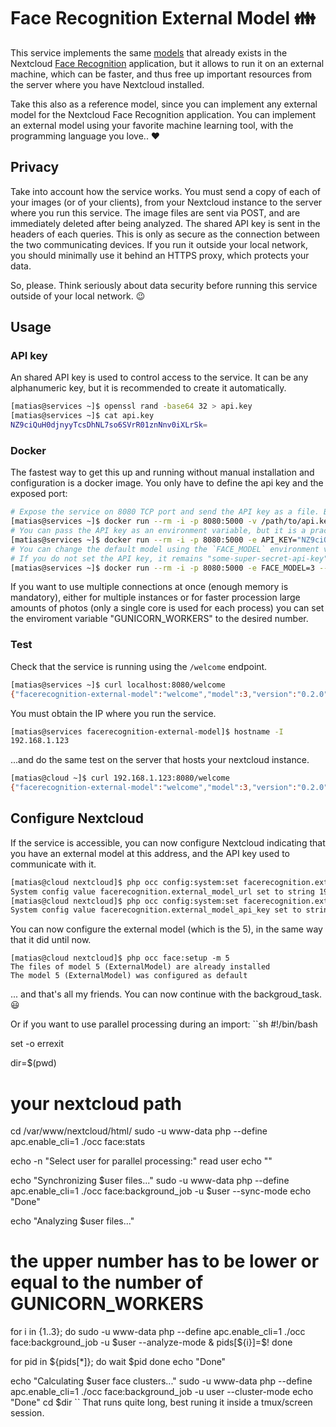 # Face Recognition External Model 👪
This service implements the same [models](https://github.com/matiasdelellis/facerecognition/wiki/Models) that already exists in the Nextcloud [Face Recognition](https://github.com/matiasdelellis/facerecognition) application, but it allows to run it on an external machine, which can be faster, and thus free up important resources from the server where you have Nextcloud installed.

Take this also as a reference model, since you can implement any external model for the Nextcloud Face Recognition application. You can implement an external model using your favorite machine learning tool, with the programming language you love.. ❤️

## Privacy
Take into account how the service works. You must send a copy of each of your images (or of your clients), from your Nextcloud instance to the server where you run this service.
The image files are sent via POST, and are immediately deleted after being analyzed. The shared API key is sent in the headers of each queries. This is only as secure as the connection between the two communicating devices. If you run it outside your local network, you should minimally use it behind an HTTPS proxy, which protects your data.

So, please. Think seriously about data security before running this service outside of your local network. 😉

## Usage
### API key
An shared API key is used to control access to the service. It can be any alphanumeric key, but it is recommended to create it automatically.
```sh
[matias@services ~]$ openssl rand -base64 32 > api.key
[matias@services ~]$ cat api.key 
NZ9ciQuH0djnyyTcsDhNL7so6SVrR01znNnv0iXLrSk=
```

### Docker
The fastest way to get this up and running without manual installation and configuration is a docker image. You only have to define the api key and the exposed port:
```sh
# Expose the service on 8080 TCP port and send the API key as a file. By default it uses model 4 for facial recognition.
[matias@services ~]$ docker run --rm -i -p 8080:5000 -v /path/to/api.key:/app/api.key --name facerecognition matiasdelellis/facerecognition-external-model:v0.2.0
# You can pass the API key as an environment variable, but it is a practice that is not recommended because it is exposed on the command line.
[matias@services ~]$ docker run --rm -i -p 8080:5000 -e API_KEY="NZ9ciQuH0djnyyTcsDhNL7so6SVrR01znNnv0iXLrSk=" --name facerecognition matiasdelellis/facerecognition-external-model:v0.2.0
# You can change the default model using the `FACE_MODEL` environment variable.
# If you do not set the API key, it remains "some-super-secret-api-key". Needless to say, it is not advisable to leave it by default.
[matias@services ~]$ docker run --rm -i -p 8080:5000 -e FACE_MODEL=3 --name facerecognition matiasdelellis/facerecognition-external-model:v0.2.0 
```
If you want to use multiple connections at once (enough memory is mandatory), either for multiple instances or for faster procession large amounts of photos (only a single core is used for each process) you can set the enviroment variable "GUNICORN_WORKERS" to the desired number.

### Test
Check that the service is running using the `/welcome` endpoint.
```sh
[matias@services ~]$ curl localhost:8080/welcome
{"facerecognition-external-model":"welcome","model":3,"version":"0.2.0"}
```

You must obtain the IP where you run the service.
```sh
[matias@services facerecognition-external-model]$ hostname -I
192.168.1.123
```

...and do the same test on the server that hosts your nextcloud instance.
```sh
[matias@cloud ~]$ curl 192.168.1.123:8080/welcome
{"facerecognition-external-model":"welcome","model":3,"version":"0.2.0"}
```

## Configure Nextcloud
If the service is accessible, you can now configure Nextcloud indicating that you have an external model at this address, and the API key used to communicate with it.
```sh
[matias@cloud nextcloud]$ php occ config:system:set facerecognition.external_model_url --value 192.168.1.123:8080
System config value facerecognition.external_model_url set to string 192.168.1.123:8080
[matias@cloud nextcloud]$ php occ config:system:set facerecognition.external_model_api_key --value NZ9ciQuH0djnyyTcsDhNL7so6SVrR01znNnv0iXLrSk=
System config value facerecognition.external_model_api_key set to string NZ9ciQuH0djnyyTcsDhNL7so6SVrR01znNnv0iXLrSk=
```

You can now configure the external model (which is the 5), in the same way that it did until now.
```
[matias@cloud nextcloud]$ php occ face:setup -m 5
The files of model 5 (ExternalModel) are already installed
The model 5 (ExternalModel) was configured as default
```

... and that's all my friends. You can now continue with the backgroud_task. :smiley:

Or if you want to use parallel processing during an import:
``sh
#!/bin/bash

set -o errexit

dir=$(pwd)
# your nextcloud path
cd /var/www/nextcloud/html/
sudo -u www-data php --define apc.enable_cli=1 ./occ face:stats

echo -n "Select user for parallel processing:"
read user
echo ""

echo "Synchronizing $user files..."
sudo -u www-data php --define apc.enable_cli=1 ./occ face:background_job -u $user --sync-mode
echo "Done"

echo "Analyzing $user files..."
# the upper number has to be lower or equal to the number of GUNICORN_WORKERS
for i in {1..3}; do
    sudo -u www-data php --define apc.enable_cli=1 ./occ face:background_job -u $user --analyze-mode &
    pids[${i}]=$!
done

for pid in ${pids[*]}; do
    wait $pid
done
echo "Done"

echo "Calculating $user face clusters..."
sudo -u www-data php --define apc.enable_cli=1 ./occ face:background_job -u user --cluster-mode
echo "Done"
cd $dir
``
That runs quite long, best runing it inside a tmux/screen session.
